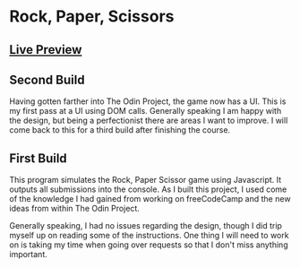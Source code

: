 # Rock, Paper, Scissors

## [Live Preview](https://jachimiak.github.io/rock-paper-scissors/)

## Second Build

Having gotten farther into The Odin Project, the game now has a UI. This is my first pass at a UI using DOM calls. Generally speaking I am happy with the design, but being a perfectionist there are areas I want to improve. I will come back to this for a third build after finishing the course.

## First Build

This program simulates the Rock, Paper Scissor game using Javascript. It outputs all submissions into the console. As I built this project, I used come of the knowledge I had gained from working on freeCodeCamp and the new ideas from within The Odin Project.

Generally speaking, I had no issues regarding the design, though I did trip myself up on reading some of the instructions. One thing I will need to work on is taking my time when going over requests so that I don't miss anything important.

